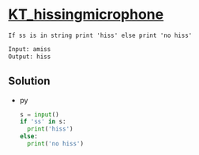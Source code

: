 # [KT_hissingmicrophone](https://open.kattis.com/problems/hissingmicrophone)

```en
If ss is in string print 'hiss' else print 'no hiss'
```

```txt
Input: amiss
Output: hiss
```

## Solution

* py

  ```py
  s = input()
  if 'ss' in s:
    print('hiss')
  else:
    print('no hiss')
  ```
